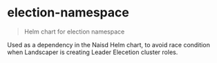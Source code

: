 election-namespace
==================

> Helm chart for election namespace

Used as a dependency in the Naisd Helm chart, to avoid race condition when Landscaper is creating Leader Elecetion cluster roles.
